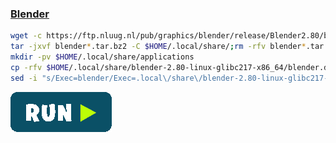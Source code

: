 ### [Blender](https://www.blender.org)
```bash
wget -c https://ftp.nluug.nl/pub/graphics/blender/release/Blender2.80/blender-2.80-linux-glibc217-x86_64.tar.bz2
tar -jxvf blender*.tar.bz2 -C $HOME/.local/share/;rm -rfv blender*.tar.bz2
mkdir -pv $HOME/.local/share/applications
cp -rfv $HOME/.local/share/blender-2.80-linux-glibc217-x86_64/blender.desktop $HOME/.local/share/applications/
sed -i "s/Exec=blender/Exec=.local\/share\/blender-2.80-linux-glibc217-x86_64\/blender/g" $HOME/.local/share/applications/blender.desktop
```
[![bashrun-url](../resources/bashrun.png)](br:https://raw.githubusercontent.com/rauldipeas/Unity-XP/master/extras/blender.md)